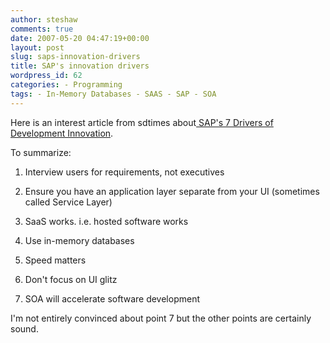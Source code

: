 ```yaml
---
author: steshaw
comments: true
date: 2007-05-20 04:47:19+00:00
layout: post
slug: saps-innovation-drivers
title: SAP's innovation drivers
wordpress_id: 62
categories: - Programming
tags: - In-Memory Databases - SAAS - SAP - SOA
---
```


Here is an interest article from sdtimes about[ SAP's 7 Drivers of Development Innovation](http://www.sdtimes.com/printArticle/LatestNews-20070501-17.html).  


To summarize:



	
  1. Interview users for requirements, not executives

	
  2. Ensure you have an application layer separate from your UI (sometimes called Service Layer)

	
  3. SaaS works. i.e. hosted software works

	
  4. Use in-memory databases

	
  5. Speed matters

	
  6. Don't focus on UI glitz

	
  7. SOA will accelerate software development



I'm not entirely convinced about point 7 but the other points are certainly sound.
